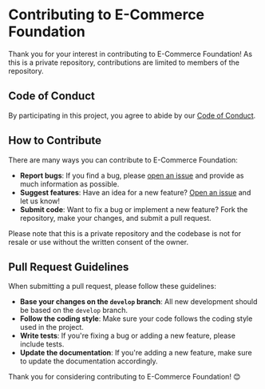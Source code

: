 # Contributing to E-Commerce Foundation

Thank you for your interest in contributing to E-Commerce Foundation! As this is a private repository, contributions are limited to members of the repository.

## Code of Conduct

By participating in this project, you agree to abide by our [Code of Conduct](CODE_OF_CONDUCT.md).

## How to Contribute

There are many ways you can contribute to E-Commerce Foundation:

- **Report bugs**: If you find a bug, please [open an issue](https://github.com/yourusername/e-commerce-foundation/issues/new) and provide as much information as possible.
- **Suggest features**: Have an idea for a new feature? [Open an issue](https://github.com/yourusername/e-commerce-foundation/issues/new) and let us know!
- **Submit code**: Want to fix a bug or implement a new feature? Fork the repository, make your changes, and submit a pull request.

Please note that this is a private repository and the codebase is not for resale or use without the written consent of the owner.

## Pull Request Guidelines

When submitting a pull request, please follow these guidelines:

- **Base your changes on the `develop` branch**: All new development should be based on the `develop` branch.
- **Follow the coding style**: Make sure your code follows the coding style used in the project.
- **Write tests**: If you're fixing a bug or adding a new feature, please include tests.
- **Update the documentation**: If you're adding a new feature, make sure to update the documentation accordingly.

Thank you for considering contributing to E-Commerce Foundation! 😊